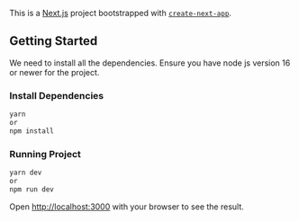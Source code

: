 This is a [Next.js](https://nextjs.org/) project bootstrapped with [`create-next-app`](https://github.com/vercel/next.js/tree/canary/packages/create-next-app).

## Getting Started

We need to install all the dependencies.
Ensure you have node js version 16 or newer for the project.

### Install Dependencies
```bash
yarn
or 
npm install
```

### Running Project
```bash
yarn dev
or 
npm run dev 
```

Open [http://localhost:3000](http://localhost:3000) with your browser to see the result.
